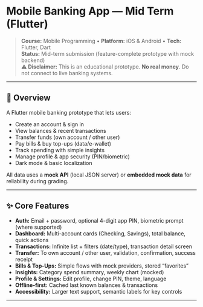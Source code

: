 # Mobile Banking App — Mid Term (Flutter)

> **Course:** Mobile Programming • **Platform:** iOS & Android • **Tech:** Flutter, Dart  
> **Status:** Mid-term submission (feature-complete prototype with mock backend)  
> **⚠️ Disclaimer:** This is an educational prototype. **No real money**. Do not connect to live banking systems.

---

## 👀 Overview

A Flutter mobile banking prototype that lets users:

- Create an account & sign in  
- View balances & recent transactions  
- Transfer funds (own account / other user)  
- Pay bills & buy top-ups (data/e-wallet)  
- Track spending with simple insights  
- Manage profile & app security (PIN/biometric)  
- Dark mode & basic localization

All data uses a **mock API** (local JSON server) or **embedded mock data** for reliability during grading.

---

## ✨ Core Features

- **Auth:** Email + password, optional 4-digit app PIN, biometric prompt (where supported)  
- **Dashboard:** Multi-account cards (Checking, Savings), total balance, quick actions  
- **Transactions:** Infinite list + filters (date/type), transaction detail screen  
- **Transfer:** To own account / other user, validation, confirmation, success receipt  
- **Bills & Top-Ups:** Simple flows with mock providers, stored “favorites”  
- **Insights:** Category spend summary, weekly chart (mocked)  
- **Profile & Settings:** Edit profile, change PIN, theme, language  
- **Offline-first:** Cached last known balances & transactions  
- **Accessibility:** Larger text support, semantic labels for key controls

---
